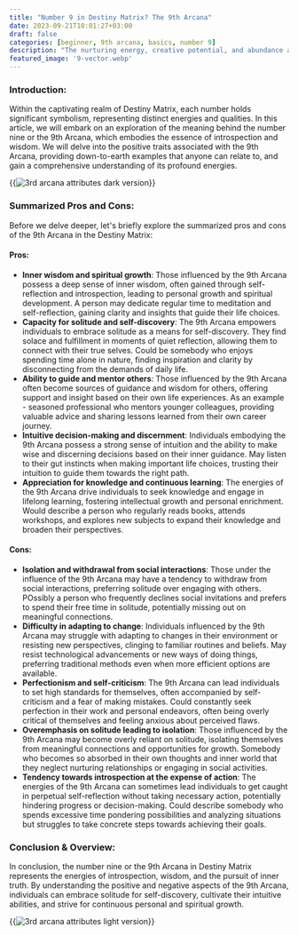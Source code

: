 ```yaml
---
title: "Number 9 in Destiny Matrix? The 9th Arcana"
date: 2023-09-21T10:01:27+03:00
draft: false
categories: [beginner, 9th arcana, basics, number 9]
description: "The nurturing energy, creative potential, and abundance associated with the 3rd Arcana in Destiny Matrix, and explore how it influences relationships, creativity, and self-expression in everyday life."
featured_image: '9-vector.webp'
---
```


### Introduction:
Within the captivating realm of Destiny Matrix, each number holds significant symbolism, representing distinct energies and qualities. In this article, we will embark on an exploration of the meaning behind the number nine or the 9th Arcana, which embodies the essence of introspection and wisdom. We will delve into the positive traits associated with the 9th Arcana, providing down-to-earth examples that anyone can relate to, and gain a comprehensive understanding of its profound energies.

{{<image link="9-dark.webp" alt="3rd arcana attributes dark version">}}

### Summarized Pros and Cons:
Before we delve deeper, let's briefly explore the summarized pros and cons of the 9th Arcana in the Destiny Matrix:

#### Pros:

- **Inner wisdom and spiritual growth**: Those influenced by the 9th Arcana possess a deep sense of inner wisdom, often gained through self-reflection and introspection, leading to personal growth and spiritual development. A person may dedicate regular time to meditation and self-reflection, gaining clarity and insights that guide their life choices.
- **Capacity for solitude and self-discovery**: The 9th Arcana empowers individuals to embrace solitude as a means for self-discovery. They find solace and fulfillment in moments of quiet reflection, allowing them to connect with their true selves. Could be somebody who enjoys spending time alone in nature, finding inspiration and clarity by disconnecting from the demands of daily life.
- **Ability to guide and mentor others**: Those influenced by the 9th Arcana often become sources of guidance and wisdom for others, offering support and insight based on their own life experiences. As an example - seasoned professional who mentors younger colleagues, providing valuable advice and sharing lessons learned from their own career journey.
- **Intuitive decision-making and discernment**: Individuals embodying the 9th Arcana possess a strong sense of intuition and the ability to make wise and discerning decisions based on their inner guidance. May listen to their gut instincts when making important life choices, trusting their intuition to guide them towards the right path.
- **Appreciation for knowledge and continuous learning**: The energies of the 9th Arcana drive individuals to seek knowledge and engage in lifelong learning, fostering intellectual growth and personal enrichment. Would describe a person who regularly reads books, attends workshops, and explores new subjects to expand their knowledge and broaden their perspectives.

#### Cons:

- **Isolation and withdrawal from social interactions**: Those under the influence of the 9th Arcana may have a tendency to withdraw from social interactions, preferring solitude over engaging with others. POssibly a person who frequently declines social invitations and prefers to spend their free time in solitude, potentially missing out on meaningful connections.
- **Difficulty in adapting to change**: Individuals influenced by the 9th Arcana may struggle with adapting to changes in their environment or resisting new perspectives, clinging to familiar routines and beliefs. May resist technological advancements or new ways of doing things, preferring traditional methods even when more efficient options are available.
- **Perfectionism and self-criticism**: The 9th Arcana can lead individuals to set high standards for themselves, often accompanied by self-criticism and a fear of making mistakes. Could constantly seek perfection in their work and personal endeavors, often being overly critical of themselves and feeling anxious about perceived flaws.
- **Overemphasis on solitude leading to isolation**: Those influenced by the 9th Arcana may become overly reliant on solitude, isolating themselves from meaningful connections and opportunities for growth. Somebody who becomes so absorbed in their own thoughts and inner world that they neglect nurturing relationships or engaging in social activities.
- **Tendency towards introspection at the expense of action**: The energies of the 9th Arcana can sometimes lead individuals to get caught in perpetual self-reflection without taking necessary action, potentially hindering progress or decision-making. Could describe somebody who spends excessive time pondering possibilities and analyzing situations but struggles to take concrete steps towards achieving their goals.

### Conclusion & Overview:
In conclusion, the number nine or the 9th Arcana in Destiny Matrix represents the energies of introspection, wisdom, and the pursuit of inner truth. By understanding the positive and negative aspects of the 9th Arcana, individuals can embrace solitude for self-discovery, cultivate their intuitive abilities, and strive for continuous personal and spiritual growth.

{{<image link="-light.webp" alt="3rd arcana attributes light version">}}
